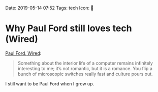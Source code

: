 Date: 2019-05-14 07:52
Tags: tech
Icon: 🔗

# Why Paul Ford still loves tech (Wired)

[Paul Ford, Wired](https://www.wired.com/story/why-we-love-tech-defense-difficult-industry/):

> Something about the interior life of a computer remains infinitely interesting to me; it’s not romantic, but it is a romance. You flip a bunch of microscopic switches really fast and culture pours out.

I still want to be Paul Ford when I grow up.
